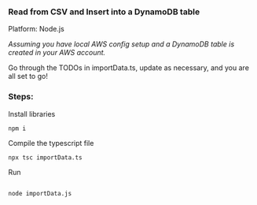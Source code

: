 ### Read from CSV and Insert into a DynamoDB table

Platform: Node.js

*Assuming you have local AWS config setup and a DynamoDB table is created in your AWS account.*

Go through the TODOs in importData.ts, update as necessary, and you are all set to go!

### Steps:

Install libraries
```shell
npm i

```

Compile the typescript file
```shell
npx tsc importData.ts

```

Run
```shell

node importData.js

```
